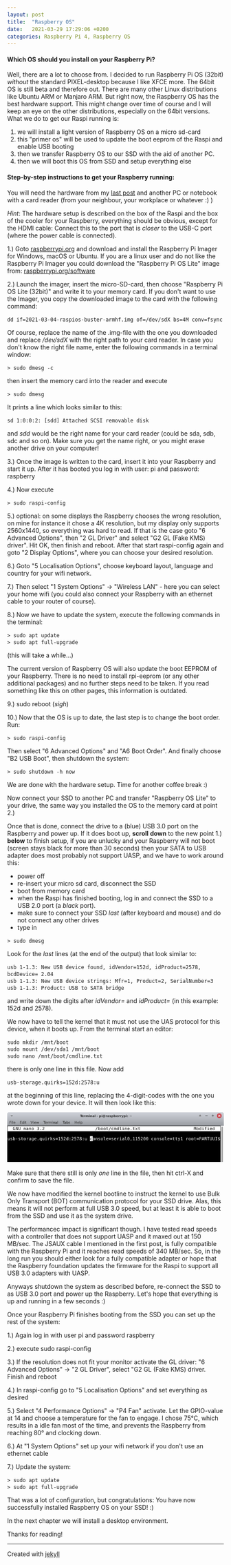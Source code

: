 ```yaml
---
layout: post
title:  "Raspberry OS"
date:   2021-03-29 17:29:06 +0200
categories: Raspberry Pi 4, Raspberry OS
---
```

#### Which OS should you install on your Raspberry Pi?

Well, there are a lot to choose from. I decided to run Raspberry Pi OS (32bit) _without_ the standard PIXEL-desktop because I like XFCE more. The 64bit OS is still beta and therefore out. There are many other Linux distributions like Ubuntu ARM or Manjaro ARM. But right now, the Raspberry OS has the best hardware support. This might change over time of course and I will keep an eye on the other distributions, especially on the 64bit versions.
What we do to get our Raspi running is:

1. we will install a light version of Raspberry OS on a micro sd-card
2. this "primer os" will be used to update the boot eeprom of the Raspi and enable USB booting
3. then we transfer Raspberry OS to our SSD with the aid of another PC.
4. then we will boot this OS from SSD and setup everything else

#### Step-by-step instructions to get your Raspberry running:

You will need the hardware from my [last post][lastpost] and another PC or notebook with a card reader (from your neighbour, your workplace or whatever :) )

_Hint_: The hardware setup is described on the box of the Raspi and the box of the cooler for your Raspberry, everything should be obvious, except for the HDMI cable: Connect this to the port that is _closer_ to the USB-C port (where the power cable is connected).

1.) Goto
[raspberrypi.org][raspi-org]
and download and install the Raspberry Pi Imager for Windows, macOS or Ubuntu. If you are a linux user and do not like the Raspberry Pi Imager you could download the "Raspberry Pi OS Lite" image from:
[raspberrypi.org/software][raspi-org-software]

2.) Launch the imager, insert the micro-SD-card, then choose "Raspberry Pi OS Lite (32bit)" and write it to your memory card. If you don't want to use the Imager, you copy the downloaded image to the card with the following command:

    dd if=2021-03-04-raspios-buster-armhf.img of=/dev/sdX bs=4M conv=fsync

Of course, replace the name of the .img-file with the one you downloaded and replace _/dev/sdX_ with the right path to your card reader. In case you don't know the right file name, enter the following commands in a terminal window:

    > sudo dmesg -c

then insert the memory card into the reader and execute

    > sudo dmesg

It prints a line which looks similar to this:

    sd 1:0:0:2: [sdd] Attached SCSI removable disk

and _sdd_ would be the right name for your card reader (could be sda, sdb, sdc and so on). Make sure you get the name right, or you might erase another drive on your computer!

3.) Once the image is written to the card, insert it into your Raspberry and start it up. After it has booted you log in with user: pi and password: raspberry

4.) Now execute
~~~
> sudo raspi-config
~~~

5.) optional: on some displays the Raspberry chooses the wrong resolution, on mine for instance it chose a 4K resolution, but my display only supports 2560x1440, so everything was hard to read. If that is the case goto "6 Advanced Options", then "2 GL Driver" and select "G2 GL (Fake KMS) driver". Hit OK, then finish and reboot. After that start raspi-config again and goto "2 Display Options", where you can choose your desired resolution.

6.) Goto "5 Localisation Options", choose keyboard layout, language and country for your wifi network.

7.) Then select "1 System Options" -> "Wireless LAN" - here you can select your home wifi (you could also connect your Raspberry with an ethernet cable to your router of course).

8.) Now we have to update the system, execute the following commands in the terminal:
~~~
> sudo apt update
> sudo apt full-upgrade
~~~
(this will take a while...)

The current version of Raspberry OS will also update the boot EEPROM of your Raspberry. There is no need to install rpi-eeprom (or any other additional packages) and no further steps need to be taken. If you read something like this on other pages, this information is outdated.

9.) sudo reboot (*sigh*)

10.) Now that the OS is up to date, the last step is to change the boot order. Run:

~~~
> sudo raspi-config
~~~

Then select "6 Advanced Options" and "A6 Boot Order". And finally choose "B2 USB Boot", then shutdown the system:

~~~
> sudo shutdown -h now
~~~

We are done with the hardware setup. Time for another coffee break :)

Now connect your SSD to another PC and transfer "Raspberry OS Lite" to your drive, the same way you installed the OS to the memory card at point 2.)

Once that is done, connect the drive to a (blue) USB 3.0 port on the Raspberry and power up. If it does boot up, **scroll** **down** to the new point 1.) **below** to finish setup, if you are unlucky and your Raspberry will not boot (screen stays black for more than 30 seconds) then your SATA to USB adapter does most probably not support UASP, and we have to work around this:

* power off
* re-insert your micro sd card, disconnect the SSD
* boot from memory card
* when the Raspi has finished booting, log in and connect the SSD to a USB 2.0 port (a _black_ port).
* make sure to connect your SSD _last_ (after keyboard and mouse) and do not connect any other drives
* type in 

~~~
> sudo dmesg
~~~

Look for the _last_ lines (at the end of the output) that look similar to:

~~~
usb 1-1.3: New USB device found, idVendor=152d, idProduct=2578, bcdDevice= 2.04
usb 1-1.3: New USB device strings: Mfr=1, Product=2, SerialNumber=3
usb 1-1.3: Product: USB to SATA bridge
~~~

and write down the digits after _idVendor=_ and _idProduct=_ (in this example: 152d and 2578).

We now have to tell the kernel that it must not use the UAS protocol for this device, when it boots up.
From the terminal start an editor:

~~~
sudo mkdir /mnt/boot
sudo mount /dev/sda1 /mnt/boot
sudo nano /mnt/boot/cmdline.txt
~~~

there is only one line in this file. Now add

~~~
usb-storage.quirks=152d:2578:u
~~~

at the beginning of this line, replacing the 4-digit-codes with the one you wrote down for your device.
It will then look like this:

![usb quirks image](/images/usb_quirks.png)

Make sure that there still is only _one_ line in the file, then hit ctrl-X and confirm to save the file.

We now have modified the kernel bootline to instruct the kernel to use Bulk Only Transport (BOT) communication protocol for your SSD drive. Alas, this means it will not perform at full USB 3.0 speed, but at least it is able to boot from the SSD and use it as the system drive.

The performancec impact is significant though. I have tested read speeds with a controller that does not support UASP and it maxed out at 150 MB/sec. The JSAUX cable I mentioned in the first post, is fully compatible with the Raspberry Pi and it reaches read speeds of 340 MB/sec. So, in the long run you should either look for a fully compatible adapter or hope that the Raspberry foundation updates the firmware for the Raspi to support all USB 3.0 adapters with UASP.

Anyways shutdown the system as described before, re-connect the SSD to as USB 3.0 port and power up the Raspberry. Let's hope that everything is up and running in a few seconds :)

Once your Raspberry Pi finishes booting from the SSD you can set up the rest of the system:

1.) Again log in with user pi and password raspberry

2.) execute sudo raspi-config

3.) If the resolution does not fit your monitor activate the GL driver: "6 Advanced Options" -> "2 GL Driver", select "G2 GL (Fake KMS) driver. Finish and reboot

4.) In raspi-config go to "5 Localisation Options" and set everything as desired

5.) Select "4 Performance Options" -> "P4 Fan" activate. Let the GPIO-value at 14 and choose a temperature for the fan to engage. I chose 75°C, which results in a idle fan most of the time, and prevents the Raspberry from reaching 80° and clocking down.

6.) At "1 System Options" set up your wifi network if you don't use an ethernet cable

7.) Update the system:

~~~
> sudo apt update
> sudo apt full-upgrade
~~~

That was a lot of configuration, but congratulations: You have now successfully installed Raspberry OS on your SSD! :)

In the next chapter we will install a desktop environment.

Thanks for reading!

---

Created with [jekyll][jekyll-link]

[jekyll-link]: https://jekyllrb.com/
[raspi-org]: https://www.raspberrypi.org/software/
[raspi-org-software]: https://www.raspberrypi.org/software/operating-systems/
[lastpost]: http://127.0.0.1:4000/raspberry/pi/4/2021/03/29/raspi4_start.html